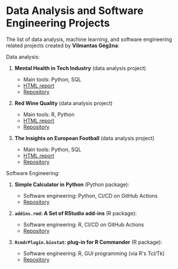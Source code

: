 Data Analysis and Software Engineering Projects
================================================

The list of data analysis, machine learning, and software engineering related projects created by **Vilmantas Gėgžna**:


Data analysis:

1. **Mental Health in Tech Industry** (data analysis project)
    - Main tools: Python, SQL
    - [HTML report](https://gegznav.github.io/ds-projects/mental-health/)
    - [Repository](https://github.com/GegznaV/ds-projects/tree/main/mental-health)

2. **Red Wine Quality** (data analysis project)
    - Main tools: R, Python
    - [HTML report](https://gegznav.github.io/ds-projects/red-wine/)
    - [Repository](https://github.com/GegznaV/ds-projects/tree/main/red-wine)

3. **The Insights on European Football** (data analysis project)
    - Main tools: Python, SQL
    - [HTML report](https://gegznav.github.io/ds-projects/european-football)
    - [Repository](https://github.com/GegznaV/ds-projects/tree/main/european-football)



Software Engineering:

1. **Simple Calculator in Python** (Python package):
    - Software engineering: Python, CI/CD on GitHub Actions
    - [Repository](https://github.com/GegznaV/calculator-py)
    
2. **`addins.rmd`: A Set of RStudio add-ins** (R package):
    - Software engineering: R, CI/CD on GitHub Actions
    - [Repository](https://github.com/GegznaV/addins.rmd)
    
3. **`RcmdrPlugin.biostat`: plug-in for R Commander** (R package):
    - Software engineering: R, GUI programming (via R's Tcl/Tk)
    - [Repository](https://github.com/GegznaV/RcmdrPlugin.biostat)
